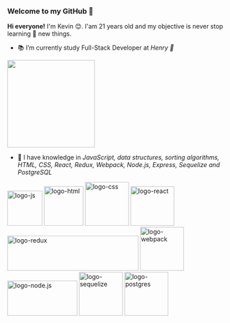 ### Welcome to my GitHub 👋

**Hi everyone!** I'm Kevin :blush:. I'am 21 years old and my objective is never stop learning :notebook_with_decorative_cover: new things.

- :books: I’m currently study Full-Stack Developer at *Henry :yellow_heart:*

<a href="https://www.soyhenry.com/"> <img src="https://hypernoir.com/wp-content/uploads/2020/11/Henry.png" height="200" width="200"> </a>
- 🌱 I have knowledge in *JavaScript, data structures, sorting algorithms, HTML, CSS, React, Redux, Webpack, Node.js, Express, Sequelize and PostgreSQL* 

 <img alt="logo-js" src="https://upload.wikimedia.org/wikipedia/commons/thumb/9/99/Unofficial_JavaScript_logo_2.svg/480px-Unofficial_JavaScript_logo_2.svg.png" height="80" width="80">    <img alt="logo-html" src="https://upload.wikimedia.org/wikipedia/commons/thumb/6/61/HTML5_logo_and_wordmark.svg/1024px-HTML5_logo_and_wordmark.svg.png" height="90" width="90">     <img alt="logo-css" src="https://cdn.freebiesupply.com/logos/large/2x/css3-logo-png-transparent.png" height="100" width="100">      <img alt="logo-react" src="https://upload.wikimedia.org/wikipedia/commons/thumb/4/47/React.svg/1200px-React.svg.png" height="90" width="100">      <img alt="logo-redux" src="https://upload.wikimedia.org/wikipedia/commons/thumb/3/30/Redux_Logo.png/1200px-Redux_Logo.png" height="80" width="300">   <img alt="logo-webpack" src="https://repository-images.githubusercontent.com/76603199/0d36ee00-8030-11e9-9d07-c393f6039471" height="100" width="100">   <img alt="logo-node.js" src="https://cdn.pixabay.com/photo/2015/04/23/17/41/node-js-736399_1280.png" height="80" width="160"> <img alt="logo-sequelize" src="https://cdn.icon-icons.com/icons2/2107/PNG/512/file_type_sequelize_icon_130173.png" height="100" width="100"> <img alt="logo-postgres" src="https://upload.wikimedia.org/wikipedia/commons/thumb/2/29/Postgresql_elephant.svg/1200px-Postgresql_elephant.svg.png" height="100" width="100">
<!--- 👯 I’m looking to collaborate on ...
- 🤔 I’m looking for help with ...
- 💬 Ask me about ...
- 📫 How to reach me: ...
- ⚡ Fun fact: ...-->
